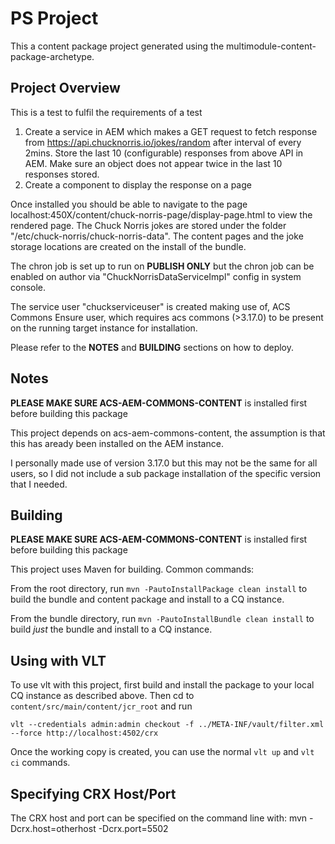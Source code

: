 PS Project
========

This a content package project generated using the multimodule-content-package-archetype.

Project Overview
--------

This is a test to fulfil the requirements of a test
1.	Create a service in AEM which makes a GET request to fetch response from https://api.chucknorris.io/jokes/random after interval of every 2mins. Store the last 10 (configurable) responses from above API in AEM.
    Make sure an object does not appear twice in the last 10 responses stored.
2.	Create a component to display the response on a page

Once installed you should be able to navigate to the page localhost:450X/content/chuck-norris-page/display-page.html to view the rendered page.
The Chuck Norris jokes are stored under the folder "/etc/chuck-norris/chuck-norris-data".
The content pages and the joke storage locations are created on the install of the bundle.

The chron job is set up to run on **PUBLISH ONLY** but the chron job can be enabled on author via "ChuckNorrisDataServiceImpl" config in system console.

The service user "chuckserviceuser" is created making use of, ACS Commons Ensure user, which requires acs commons (>3.17.0) to be present on the running target instance for installation. 

Please refer to the **NOTES** and **BUILDING** sections on how to deploy.

Notes
--------

**PLEASE MAKE SURE ACS-AEM-COMMONS-CONTENT** is installed first before building this package

This project depends on acs-aem-commons-content, the assumption is that this has aready 
been installed on the AEM instance.

I personally made use of version 3.17.0 but this may not be the same for all users, so I 
did not include a sub package installation of the specific version that I needed.


Building
--------

**PLEASE MAKE SURE ACS-AEM-COMMONS-CONTENT** is installed first before building this package

This project uses Maven for building. Common commands:

From the root directory, run ``mvn -PautoInstallPackage clean install`` to build the bundle and content package and install to a CQ instance.

From the bundle directory, run ``mvn -PautoInstallBundle clean install`` to build *just* the bundle and install to a CQ instance.

Using with VLT
--------------

To use vlt with this project, first build and install the package to your local CQ instance as described above. Then cd to `content/src/main/content/jcr_root` and run

    vlt --credentials admin:admin checkout -f ../META-INF/vault/filter.xml --force http://localhost:4502/crx

Once the working copy is created, you can use the normal ``vlt up`` and ``vlt ci`` commands.

Specifying CRX Host/Port
------------------------

The CRX host and port can be specified on the command line with:
mvn -Dcrx.host=otherhost -Dcrx.port=5502 <goals>


